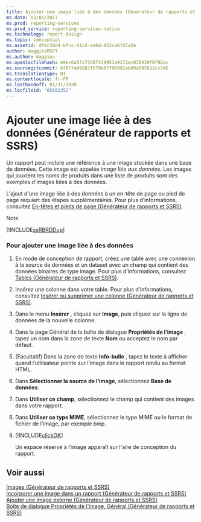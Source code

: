 ```yaml
---
title: Ajouter une image liée à des données (Générateur de rapports et SSRS) | Microsoft Docs
ms.date: 03/01/2017
ms.prod: reporting-services
ms.prod_service: reporting-services-native
ms.technology: report-design
ms.topic: conceptual
ms.assetid: df4c38d4-bfcc-41c4-aa6d-952ca6fd7a2e
author: maggiesMSFT
ms.author: maggies
ms.openlocfilehash: e9ec6a57c73367439953a9172ec038439f0f92ac
ms.sourcegitcommit: b78f7ab9281f570b87f96991ebd9a095812cc546
ms.translationtype: HT
ms.contentlocale: fr-FR
ms.lasthandoff: 01/31/2020
ms.locfileid: "65582252"
---
```

# <a name="add-a-data-bound-image-report-builder-and-ssrs"></a>Ajouter une image liée à des données (Générateur de rapports et SSRS)
  Un rapport peut inclure une référence à une image stockée dans une base de données. Cette image est appelée *image liée aux données*. Les images qui jouxtent les noms de produits dans une liste de produits sont des exemples d'images liées à des données.  
  
 L'ajout d'une image liée à des données à un en-tête de page ou pied de page requiert des étapes supplémentaires. Pour plus d’informations, consultez [En-têtes et pieds de page &#40;Générateur de rapports et SSRS&#41;](../../reporting-services/report-design/page-headers-and-footers-report-builder-and-ssrs.md).  
  
> [!NOTE]  
>  [!INCLUDE[ssRBRDDup](../../includes/ssrbrddup-md.md)]  
  
### <a name="to-add-a-data-bound-image"></a>Pour ajouter une image liée à des données  
  
1.  En mode de conception de rapport, créez une table avec une connexion à la source de données et un dataset avec un champ qui contient des données binaires de type image. Pour plus d’informations, consultez [Tables &#40;Générateur de rapports et SSRS&#41;](../../reporting-services/report-design/tables-report-builder-and-ssrs.md).  
  
2.  Insérez une colonne dans votre table. Pour plus d’informations, consultez [Insérer ou supprimer une colonne &#40;Générateur de rapports et SSRS&#41;](../../reporting-services/report-design/insert-or-delete-a-column-report-builder-and-ssrs.md).  
  
3.  Dans le menu **Insérer** , cliquez sur **Image**, puis cliquez sur la ligne de données de la nouvelle colonne.  
  
4.  Dans la page Général de la boîte de dialogue **Propriétés de l’image** , tapez un nom dans la zone de texte **Nom** ou acceptez le nom par défaut.  
  
5.  (Facultatif) Dans la zone de texte **Info-bulle** , tapez le texte à afficher quand l’utilisateur pointe sur l’image dans le rapport rendu au format HTML.  
  
6.  Dans **Sélectionner la source de l’image**, sélectionnez **Base de données**.  
  
7.  Dans **Utiliser ce champ**, sélectionnez le champ qui contient des images dans votre rapport.  
  
8.  Dans **Utiliser ce type MIME**, sélectionnez le type MIME ou le format de fichier de l’image, par exemple bmp.  
  
9. [!INCLUDE[clickOK](../../includes/clickok-md.md)]  
  
     Un espace réservé à l'image apparaît sur l'aire de conception du rapport.  
  
## <a name="see-also"></a>Voir aussi  
 [Images &#40;Générateur de rapports et SSRS&#41;](../../reporting-services/report-design/images-report-builder-and-ssrs.md)   
 [Incorporer une image dans un rapport &#40;Générateur de rapports et SSRS&#41;](../../reporting-services/report-design/embed-an-image-in-a-report-report-builder-and-ssrs.md)   
 [Ajouter une image externe &#40;Générateur de rapports et SSRS&#41;](../../reporting-services/report-design/add-an-external-image-report-builder-and-ssrs.md)   
 [Boîte de dialogue Propriétés de l’image, Général &#40;Générateur de rapports et SSRS&#41;](https://msdn.microsoft.com/library/c2218b93-f7fe-46ef-995f-d7dadf9752ec)  
  
  
